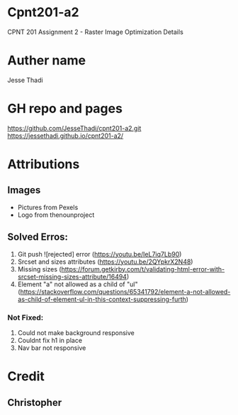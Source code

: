 # Cpnt201-a2
CPNT 201 Assignment 2 - Raster Image Optimization Details

# Auther name
Jesse Thadi

# GH repo and pages
https://github.com/JesseThadi/cpnt201-a2.git
https://jessethadi.github.io/cpnt201-a2/

# Attributions
## Images
- Pictures from Pexels
- Logo from thenounproject

## Solved Erros:
1. Git push ![rejected] error (https://youtu.be/IeL7iq7Lb90)  
2. Srcset and sizes attributes (https://youtu.be/2QYpkrX2N48)
3. Missing sizes 
(https://forum.getkirby.com/t/validating-html-error-with-srcset-missing-sizes-attribute/16494)
4. Element "a" not allowed as a child of "ul"
 (https://stackoverflow.com/questions/65341792/element-a-not-allowed-as-child-of-element-ul-in-this-context-suppressing-furth)

### Not Fixed:
1. Could not make background responsive
2. Couldnt fix h1 in place
3. Nav bar not responsive


# Credit
## Christopher